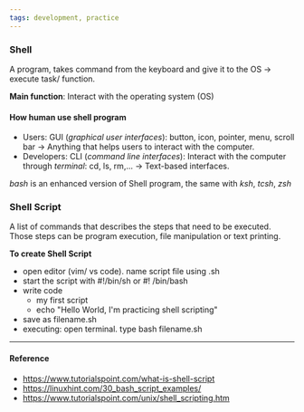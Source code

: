 ```yaml
---
tags: development, practice
---
```


### Shell

A program, takes command from the keyboard and give it to the OS -> execute task/ function.

**Main function**: Interact with the operating system (OS)

#### How human use shell program

- Users: GUI (_graphical user interfaces_): button, icon, pointer, menu, scroll bar -> Anything that helps users to interact with the computer.
- Developers: CLI (_command line interfaces_): Interact with the computer through _terminal_: cd, ls, rm,... -> Text-based interfaces.

_bash_ is an enhanced version of Shell program, the same with _ksh_, _tcsh_, _zsh_

### Shell Script

A list of commands that describes the steps that need to be executed. Those steps can be program execution, file manipulation or text printing.

**To create Shell Script**

- open editor (vim/ vs code). name script file using .sh
- start the script with #!/bin/sh or #! /bin/bash
- write code
  - my first script
  - echo "Hello World, I'm practicing shell scripting"
- save as filename.sh
- executing: open terminal. type bash filename.sh

---

#### Reference

- https://www.tutorialspoint.com/what-is-shell-script
- https://linuxhint.com/30_bash_script_examples/
- https://www.tutorialspoint.com/unix/shell_scripting.htm
